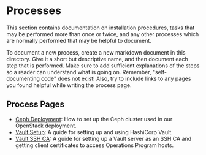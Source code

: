 # Processes

This section contains documentation on installation procedures, tasks that may
be performed more than once or twice, and any other processes which are
normally performed that may be helpful to document.

To document a new process, create a new markdown document in this directory.
Give it a short but descriptive name, and then document each step that is
performed. Make sure to add sufficient explanations of the steps so a reader
can understand what is going on. Remember, "self-documenting code" does not
exist! Also, try to include links to any pages you found helpful while writing
the process page.

## Process Pages

- [Ceph Deployment](./ceph-deployment.md): How to set up the Ceph cluster used
  in our OpenStack deployment.
- [Vault Setup](./vault-setup.md): A guide for setting up and using HashiCorp
  Vault.
- [Vault SSH CA](./vault-ssh-ca.md): A guide for setting up a Vault server as
  an SSH CA and getting client certificates to access Operations Program hosts.